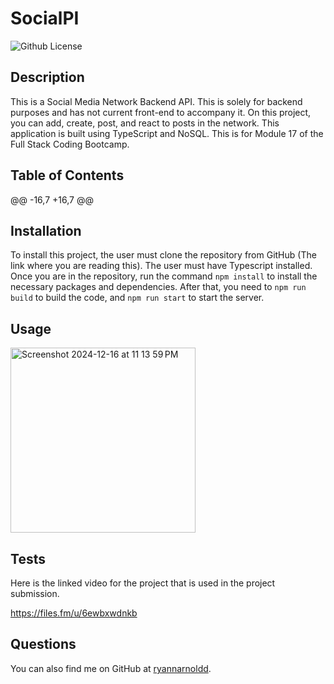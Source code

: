 # SocialPI 
![Github License](https://img.shields.io/badge/license-MIT-green)

## Description

This is a Social Media Network Backend API. This is solely for backend purposes and has not current front-end to accompany it. On this project, you can add, create, post, and react to posts in the network. This application is built using TypeScript and NoSQL. This is for Module 17 of the Full Stack Coding Bootcamp.

## Table of Contents

@@ -16,7 +16,7 @@

## Installation

To install this project, the user must clone the repository from GitHub (The link where you are reading this). The user must have Typescript installed. Once you are in the repository, run the command `npm install` to install the necessary packages and dependencies. After that, you need to `npm run build` to build the code, and `npm run start` to start the server.

## Usage

<img width="296" alt="Screenshot 2024-12-16 at 11 13 59 PM" src="https://github.com/user-attachments/assets/dc248d63-1f5e-46b7-b7c5-0cd15a51a762" />


## Tests

Here is the linked video for the project that is used in the project submission.

https://files.fm/u/6ewbxwdnkb

## Questions

You can also find me on GitHub at [ryannarnoldd](https://www.github.com/ryannarnoldd).
